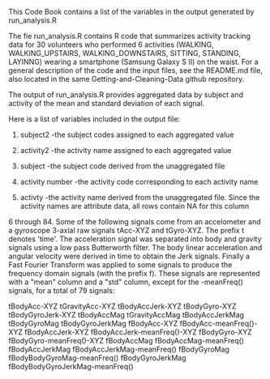 This Code Book contains a list of the variables in the output generated by run_analysis.R

The fie run_analysis.R contains R code that summarizes activity tracking data for 30 volunteers who performed 6 activities (WALKING, WALKING_UPSTAIRS, WALKING_DOWNSTAIRS, SITTING, STANDING, LAYINNG) wearing a smartphone (Samsung Galaxy S II) on the waist.  For a general description of the code and the input files, see the README.md file, also located in the same Getting-and-Cleaning-Data github repository.

The output of run_analysis.R provides aggregated data by subject and activity of the mean and standard deviation of each signal.

Here is a list of variables included in the output file:

1.	subject2 -the subject codes assigned to each aggregated value

2.	activity2 -the activity name assigned to each aggregated value

3.	subject -the subject code derived from the unaggregated file

4.	activity number -the activity code corresponding to each activity name

5.	activty -the activity name derived from the unaggregated file.  Since the activity names are attribute data, all rows contain NA for this column

6 through 84.	Some of the following signals come from an accelometer and a gyroscope 3-axial raw signals tAcc-XYZ and tGyro-XYZ.  The prefix t denotes 'time'.  The acceleration signal was separated into body and gravity signals using a low pass Butterworth filter.  The body linear acceleration and angular velocity were derived in time to obtain the Jerk signals.  Finally a Fast Fourier Transform was applied to some signals to produce the frequency domain signals (with the prefix f).  These signals are represented with a "mean" column and a "std" column, except for the -meanFreq() signals, for a total of 79 signals:

tBodyAcc-XYZ
tGravityAcc-XYZ
tBodyAccJerk-XYZ
tBodyGyro-XYZ
tBodyGyroJerk-XYZ
tBodyAccMag
tGravityAccMag
tBodyAccJerkMag
tBodyGyroMag
tBodyGyroJerkMag
fBodyAcc-XYZ
fBodyAcc-meanFreq()-XYZ
fBodyAccJerk-XYZ
fBodyAccJerk-meanFreq()-XYZ
fBodyGyro-XYZ
fBodyGyro-meanFreq()-XYZ
fBodyAccMag
fBodyAccMag-meanFreq()
fBodyAccJerkMag
fBodyAccJerkMag-meanFreq()
fBodyGyroMag
fBodyBodyGyroMag-meanFreq()
fBodyGyroJerkMag
fBodyBodyGyroJerkMag-meanFreq()
